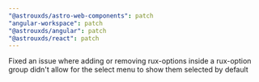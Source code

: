 ```yaml
---
"@astrouxds/astro-web-components": patch
"angular-workspace": patch
"@astrouxds/angular": patch
"@astrouxds/react": patch
---
```


Fixed an issue where adding or removing rux-options inside a rux-option group didn't allow for the select menu to show them selected by default
